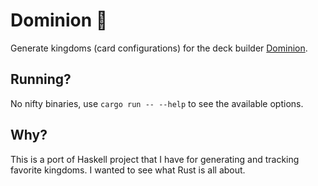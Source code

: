 # Dominion :crown:

Generate kingdoms (card configurations) for the deck builder [Dominion][game].

## Running?

No nifty binaries, use `cargo run -- --help` to see the available options.

## Why?

This is a port of Haskell project that I have for generating and tracking favorite kingdoms. I wanted to see what Rust is all about.

 [game]: https://www.riograndegames.com/games/dominion/
